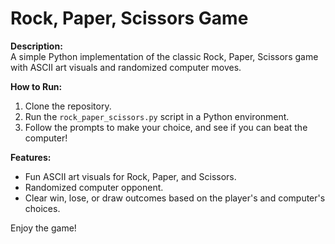 # Rock, Paper, Scissors Game

**Description:**  
A simple Python implementation of the classic Rock, Paper, Scissors game with ASCII art visuals and randomized computer moves.

**How to Run:**  
1. Clone the repository.  
2. Run the `rock_paper_scissors.py` script in a Python environment.  
3. Follow the prompts to make your choice, and see if you can beat the computer!

**Features:**  
- Fun ASCII art visuals for Rock, Paper, and Scissors.  
- Randomized computer opponent.  
- Clear win, lose, or draw outcomes based on the player's and computer's choices.

Enjoy the game!
